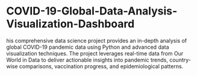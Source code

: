 # COVID-19-Global-Data-Analysis-Visualization-Dashboard
his comprehensive data science project provides an in-depth analysis of global COVID-19 pandemic data using Python and advanced data visualization techniques. The project leverages real-time data from Our World in Data to deliver actionable insights into pandemic trends, country-wise comparisons, vaccination progress, and epidemiological patterns.
